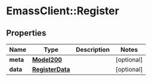 # EmassClient::Register

## Properties
Name | Type | Description | Notes
------------ | ------------- | ------------- | -------------
**meta** | [**Model200**](Model200.md) |  | [optional] 
**data** | [**RegisterData**](RegisterData.md) |  | [optional] 

